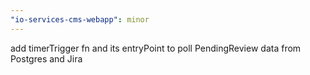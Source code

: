 ```yaml
---
"io-services-cms-webapp": minor
---
```


add timerTrigger fn and its entryPoint to poll PendingReview data from Postgres and Jira
